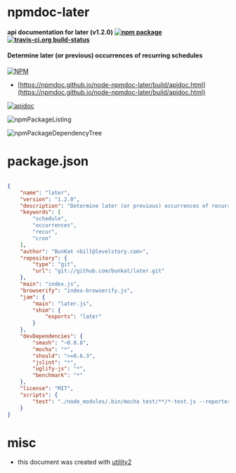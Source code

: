 # npmdoc-later

#### api documentation for  later (v1.2.0)  [![npm package](https://img.shields.io/npm/v/npmdoc-later.svg?style=flat-square)](https://www.npmjs.org/package/npmdoc-later) [![travis-ci.org build-status](https://api.travis-ci.org/npmdoc/node-npmdoc-later.svg)](https://travis-ci.org/npmdoc/node-npmdoc-later)

#### Determine later (or previous) occurrences of recurring schedules

[![NPM](https://nodei.co/npm/later.png?downloads=true&downloadRank=true&stars=true)](https://www.npmjs.com/package/later)

- [https://npmdoc.github.io/node-npmdoc-later/build/apidoc.html](https://npmdoc.github.io/node-npmdoc-later/build/apidoc.html)

[![apidoc](https://npmdoc.github.io/node-npmdoc-later/build/screenCapture.buildCi.browser.%252Ftmp%252Fbuild%252Fapidoc.html.png)](https://npmdoc.github.io/node-npmdoc-later/build/apidoc.html)

![npmPackageListing](https://npmdoc.github.io/node-npmdoc-later/build/screenCapture.npmPackageListing.svg)

![npmPackageDependencyTree](https://npmdoc.github.io/node-npmdoc-later/build/screenCapture.npmPackageDependencyTree.svg)



# package.json

```json

{
    "name": "later",
    "version": "1.2.0",
    "description": "Determine later (or previous) occurrences of recurring schedules",
    "keywords": [
        "schedule",
        "occurrences",
        "recur",
        "cron"
    ],
    "author": "BunKat <bill@levelstory.com>",
    "repository": {
        "type": "git",
        "url": "git://github.com/bunkat/later.git"
    },
    "main": "index.js",
    "browserify": "index-browserify.js",
    "jam": {
        "main": "later.js",
        "shim": {
            "exports": "later"
        }
    },
    "devDependencies": {
        "smash": "~0.0.8",
        "mocha": "*",
        "should": ">=0.6.3",
        "jslint": "*",
        "uglify-js": "*",
        "benchmark": "*"
    },
    "license": "MIT",
    "scripts": {
        "test": "./node_modules/.bin/mocha test/**/*-test.js --reporter dot"
    }
}
```



# misc
- this document was created with [utility2](https://github.com/kaizhu256/node-utility2)
